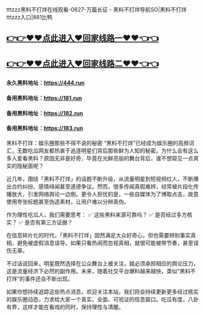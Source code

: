 tttzzz黑料不打烊在线观看-0627-万篇长征 - 黑料不打烊导航SO|黑料不打烊tttzzz入口|881比鸭

## [👉👉♥♥点此进入♥回家线路一♥♥👈👈](https://unpkg.com/182run/index.html)
## [👉👉♥♥点此进入♥回家线路二♥♥👈👈](https://unpkg.com/182-1run/index.html)

#### 永久黑料地址：https://444.run
#### 备用黑料地址：https://181.run
#### 备用黑料地址：https://182.run
#### 备用黑料地址：https://183.run


黑料不打烊：娱乐圈那些不得不说的秘密
“黑料不打烊”已经成为娱乐圈的高频词汇，无数吃瓜网友都热衷于追逐明星们背后那些鲜为人知的秘密。为什么会有这么多人爱看黑料？原因无非是好奇，毕竟在光鲜亮丽的舞台背后，谁不想窥见一点真实的隐秘面呢？

近几年，围绕「黑料不打烊」的话题不断升级，从流量明星到短视频红人，不断爆出合约纠纷、感情绯闻甚至道德争议。然而，很多传闻真假难辨，经常被片段化传播放大，引发网络舆论一边倒。更令人担忧的是，一些自媒体为了博取点击，故意使用夸张标题甚至伪造素材，让用户难以分辨真伪。

作为理性吃瓜人，我们需要思考：
✅ 这些黑料来源可靠吗？
✅ 是否经过多方核实？
✅ 是否有第三方证据？

在信息碎片化的时代，「黑料不打烊」固然满足大众好奇心，但也需要辨别事实真相，避免被虚假消息误导。如果只看热闹而忽视真相，就很可能被带节奏，甚至误伤无辜。

不过话说回来，明星既然选择在公众舞台上被关注，就必须承担相应的舆论压力，这是流量经济下必然的副作用。未来，随着社交平台爆料越来越快，类似“黑料不打烊”的事件还会不断出现。

如果你想持续追踪这些热点消息，欢迎关注本站，我们将会持续更新更多经过核实的娱乐圈动态，力求给大家一个真实、全面、可验证的信息窗口。吃瓜有度，八卦有界，这样才能在看戏的同时，保持理性与清醒。

